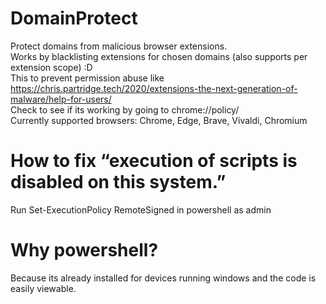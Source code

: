 # DomainProtect
Protect domains from malicious browser extensions.  
Works by blacklisting extensions for chosen domains (also supports per extension scope) :D  
This to prevent permission abuse like https://chris.partridge.tech/2020/extensions-the-next-generation-of-malware/help-for-users/  
Check to see if its working by going to chrome://policy/  
Currently supported browsers: Chrome, Edge, Brave, Vivaldi, Chromium

# How to fix “execution of scripts is disabled on this system.”
Run Set-ExecutionPolicy RemoteSigned in powershell as admin

# Why powershell?
Because its already installed for devices running windows and the code is easily viewable.
